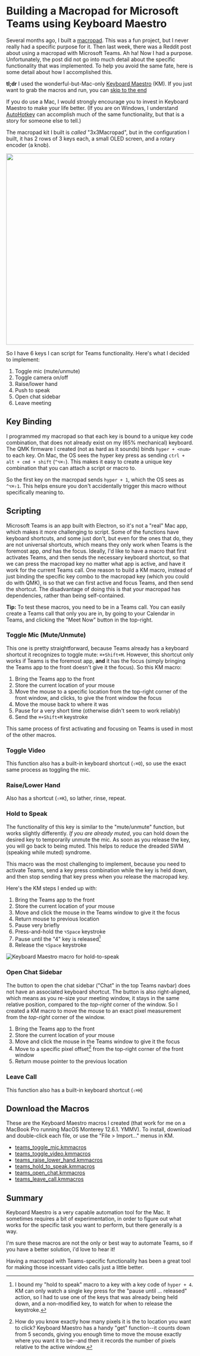 # Building a Macropad for Microsoft Teams using Keyboard Maestro

Several months ago, I built a [macropad](https://github.com/GitSimon8/3x3Macropad). This was a fun project, but I never really had a specific purpose for it. Then last week, there was a Reddit post about using a macropad with Microsoft Teams. Ah ha! Now I had a purpose. Unfortunately, the post did not go into much detail about the specific functionality that was implemented. To help you avoid the same fate, here is some detail about how I accomplished this.

**tl;dr** I used the wonderful-but-Mac-only [Keyboard Maestro](https://www.keyboardmaestro.com) (KM). If you just want to grab the macros and run, you can [skip to the end](#download)

If you do use a Mac, I would strongly encourage you to invest in Keyboard Maestro to make your life better. (If you are on Windows, I understand [AutoHotkey](https://www.autohotkey.com) can accomplish much of the same functionality, but that is a story for someone else to tell.)

The macropad kit I built is _called_ "3x3Macropad", but in the configuration I built, it has 2 rows of 3 keys each, a small OLED screen, and a rotary encoder (a knob).

<img src="/docs/assets/images/macropad.jpeg" style="width:512px" />

So I have 6 keys I can script for Teams functionality. Here's what I decided to implement:

1. Toggle mic (mute/unmute)
2. Toggle camera on/off
3. Raise/lower hand
4. Push to speak
5. Open chat sidebar
6. Leave meeting

## Key Binding

I programmed my macropad so that each key is bound to a unique key code combination, that does not already exist on my (65% mechanical) keyboard. The QMK firmware I created (not as hard as it sounds) binds `hyper + <num>` to each key. On Mac, the OS sees the hyper key press as sending `ctrl + alt + cmd + shift` (`^⌥⌘⇧`). This makes it easy to create a unique key combination that you can attach a script or macro to.

So the first key on the macropad sends `hyper + 1`, which the OS sees as `^⌥⌘⇧1`. This helps ensure you don't accidentally trigger this macro without specifically meaning to.

## Scripting

Microsoft Teams is an app built with Electron, so it's not a "real" Mac app, which makes it more challenging to script. Some of the functions have keyboard shortcuts, and some just don't, but even for the ones that do, they are not universal shortcuts, which means they only work when Teams is the foremost app, _and_ has the focus. Ideally, I'd like to have a macro that first activates Teams, and then sends the necessary keyboard shortcut, so that we can press the macropad key no matter what app is active, and have it work for the current Teams call. One reason to build a KM macro, instead of just binding the specific key combo to the macropad key (which you could do with QMK), is so that we can first active and focus Teams, and then send the shortcut. The disadvantage of doing this is that your macropad has dependencies, rather than being self-contained.

**Tip:** To test these macros, you need to be in a Teams call. You can easily create a Teams call that only you are in, by going to your Calendar in Teams, and clicking the "Meet Now" button in the top-right.

### Toggle Mic (Mute/Unmute)

This one is pretty straightforward, because Teams already has a keyboard shortcut it recognizes to toggle mute: `⌘+Shift+M`. However, this shortcut only works if Teams is the foremost app, **and** it has the focus (simply bringing the Teams app to the front doesn't give it the focus). So this KM macro:

1. Bring the Teams app to the front
2. Store the current location of your mouse
3. Move the mouse to a specific location from the top-right corner of the front window, and clicks, to give the front window the focus
4. Move the mouse back to where it was
5. Pause for a very short time (otherwise didn't seem to work reliably)
6. Send the `⌘+Shift+M` keystroke

This same process of first activating and focusing on Teams is used in most of the other macros.

### Toggle Video

This function also has a built-in keyboard shortcut (`⇧⌘O`), so use the exact same process as toggling the mic.

### Raise/Lower Hand

Also has a shortcut (`⇧⌘K`), so lather, rinse, repeat.

### Hold to Speak

The functionality of this key is similar to the "mute/unmute" function, but works slightly differently. _If you are already muted_, you can hold down the desired key to temporarily unmute the mic. As soon as you release the key, you will go back to being muted. This helps to reduce the dreaded SWM (speaking while muted) syndrome.

This macro was the most challenging to implement, because you need to activate Teams, send a key press combination while the key is held down, and then stop sending that key press when you release the macropad key.

Here's the KM steps I ended up with:

1. Bring the Teams app to the front
2. Store the current location of your mouse
3. Move and click the mouse in the Teams window to give it the focus
4. Return mouse to previous location
5. Pause very briefly
6. Press-and-hold the `⌥Space` keystroke
7. Pause until the "4" key is released[^1]
8. Release the `⌥Space` keystroke

![Keyboard Maestro macro for hold-to-speak](/docs/assets/images/km-hold-to-speak.png)

[^1]: I bound my "hold to speak" macro to a key with a key code of `hyper + 4`. KM can only watch a single key press for the "pause until ... released" action, so I had to use one of the keys that was already being held down, and a non-modified key, to watch for when to release the keystroke.

### Open Chat Sidebar

The button to open the chat sidebar ("Chat" in the top Teams navbar) does not have an associated keyboard shortcut. The button is also right-aligned, which means as you re-size your meeting window, it stays in the same relative position, compared to the _top-right_ corner of the window. So I created a KM macro to move the mouse to an exact pixel measurement from the _top-right_ corner of the window.

1. Bring the Teams app to the front
2. Store the current location of your mouse
3. Move and click the mouse in the Teams window to give it the focus
4. Move to a specific pixel offset[^2] from the top-right corner of the front window
5. Return mouse pointer to the previous location

[^2]: How do you know exactly how many pixels it is the to location you want to click? Keyboard Maestro has a handy "get" function--it counts down from 5 seconds, giving you enough time to move the mouse exactly where you want it to be--and then it records the number of pixels relative to the active window.

### Leave Call

This function also has a built-in keyboard shortcut (`⇧⌘H`)

## <a name="download"></a> Download the Macros

These are the Keyboard Maestro macros I created (that work for me on a MacBook Pro running MacOS Monterey 12.6.1. YMMV). To install, download and double-click each file, or use the "File > Import..." menus in KM.

- [teams_toggle_mic.kmmacros](/docs/assets/files/teams_toggle_mic.kmmacros)
- [teams_toggle_video.kmmacros](/docs/assets/files/teams_toggle_video.kmmacros)
- [teams_raise_lower_hand.kmmacros](/docs/assets/files/teams_raise_lower_hand.kmmacros)
- [teams_hold_to_speak.kmmacros](/docs/assets/files/teams_hold_to_speak.kmmacros)
- [teams_open_chat.kmmacros](/docs/assets/files/teams_open_chat.kmmacros)
- [teams_leave_call.kmmacros](/docs/assets/files/teams_leave_call.kmmacros)

## Summary

Keyboard Maestro is a very capable automation tool for the Mac. It sometimes requires a bit of experimentation, in order to figure out what works for the specific task you want to perform, but there generally is a way.

I'm sure these macros are not the only or best way to automate Teams, so if you have a better solution, i'd love to hear it!

Having a macropad with Teams-specific functionality has been a great tool for making those incessant video calls just a little better.
